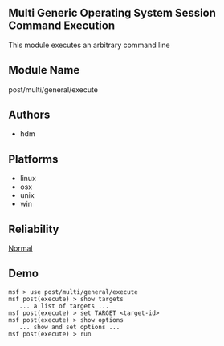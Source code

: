 ## Multi Generic Operating System Session Command Execution

This module executes an arbitrary command line


## Module Name
post/multi/general/execute

## Authors
* hdm





## Platforms
* linux
* osx
* unix
* win

## Reliability
[Normal](https://github.com/rapid7/metasploit-framework/wiki/Exploit-Ranking)

## Demo

```
msf > use post/multi/general/execute
msf post(execute) > show targets
   ... a list of targets ...
msf post(execute) > set TARGET <target-id>
msf post(execute) > show options
   ... show and set options ...
msf post(execute) > run
```
    
    